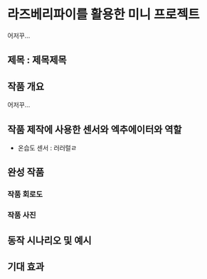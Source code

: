 # 라즈베리파이를 활용한 미니 프로젝트
어저꾸...

## 제목 : 제목제목

## 작품 개요
어저꾸...

## 작품 제작에 사용한 센서와 엑추에이터와 역할

- 온습도 센서 : 러러럴ㄹ 

## 완성 작품

### 작품 회로도

### 작품 사진

## 동작 시나리오 및 예시

## 기대 효과

